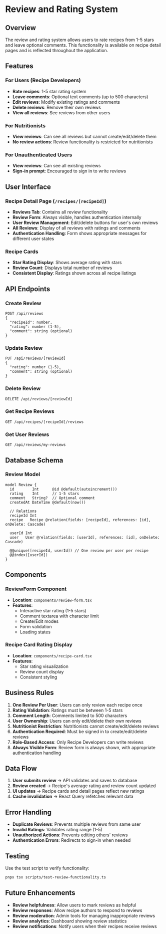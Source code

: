 # Review and Rating System

## Overview

The review and rating system allows users to rate recipes from 1-5 stars and leave optional comments. This functionality is available on recipe detail pages and is reflected throughout the application.

## Features

### For Users (Recipe Developers)

- **Rate recipes**: 1-5 star rating system
- **Leave comments**: Optional text comments (up to 500 characters)
- **Edit reviews**: Modify existing ratings and comments
- **Delete reviews**: Remove their own reviews
- **View all reviews**: See reviews from other users

### For Nutritionists

- **View reviews**: Can see all reviews but cannot create/edit/delete them
- **No review actions**: Review functionality is restricted for nutritionists

### For Unauthenticated Users

- **View reviews**: Can see all existing reviews
- **Sign-in prompt**: Encouraged to sign in to write reviews

## User Interface

### Recipe Detail Page (`/recipes/[recipeId]`)

- **Reviews Tab**: Contains all review functionality
- **Review Form**: Always visible, handles authentication internally
- **User Review Management**: Edit/delete buttons for user's own reviews
- **All Reviews**: Display of all reviews with ratings and comments
- **Authentication Handling**: Form shows appropriate messages for different user states

### Recipe Cards

- **Star Rating Display**: Shows average rating with stars
- **Review Count**: Displays total number of reviews
- **Consistent Display**: Ratings shown across all recipe listings

## API Endpoints

### Create Review

```
POST /api/reviews
{
  "recipeId": number,
  "rating": number (1-5),
  "comment": string (optional)
}
```

### Update Review

```
PUT /api/reviews/[reviewId]
{
  "rating": number (1-5),
  "comment": string (optional)
}
```

### Delete Review

```
DELETE /api/reviews/[reviewId]
```

### Get Recipe Reviews

```
GET /api/recipes/[recipeId]/reviews
```

### Get User Reviews

```
GET /api/reviews/my-reviews
```

## Database Schema

### Review Model

```prisma
model Review {
  id        Int      @id @default(autoincrement())
  rating    Int      // 1-5 stars
  comment   String?  // Optional comment
  createdAt DateTime @default(now())

  // Relations
  recipeId Int
  recipe   Recipe @relation(fields: [recipeId], references: [id], onDelete: Cascade)

  userId Int
  user   User @relation(fields: [userId], references: [id], onDelete: Cascade)

  @@unique([recipeId, userId]) // One review per user per recipe
  @@index([userId])
}
```

## Components

### ReviewForm Component

- **Location**: `components/review-form.tsx`
- **Features**:
  - Interactive star rating (1-5 stars)
  - Comment textarea with character limit
  - Create/Edit modes
  - Form validation
  - Loading states

### Recipe Card Rating Display

- **Location**: `components/recipe-card.tsx`
- **Features**:
  - Star rating visualization
  - Review count display
  - Consistent styling

## Business Rules

1. **One Review Per User**: Users can only review each recipe once
2. **Rating Validation**: Ratings must be between 1-5 stars
3. **Comment Length**: Comments limited to 500 characters
4. **User Ownership**: Users can only edit/delete their own reviews
5. **Nutritionist Restriction**: Nutritionists cannot create/edit/delete reviews
6. **Authentication Required**: Must be signed in to create/edit/delete reviews
7. **Role-Based Access**: Only Recipe Developers can write reviews
8. **Always Visible Form**: Review form is always shown, with appropriate authentication handling

## Data Flow

1. **User submits review** → API validates and saves to database
2. **Review created** → Recipe's average rating and review count updated
3. **UI updates** → Recipe cards and detail pages reflect new ratings
4. **Cache invalidation** → React Query refetches relevant data

## Error Handling

- **Duplicate Reviews**: Prevents multiple reviews from same user
- **Invalid Ratings**: Validates rating range (1-5)
- **Unauthorized Actions**: Prevents editing others' reviews
- **Authentication Errors**: Redirects to sign-in when needed

## Testing

Use the test script to verify functionality:

```bash
pnpx tsx scripts/test-review-functionality.ts
```

## Future Enhancements

- **Review helpfulness**: Allow users to mark reviews as helpful
- **Review responses**: Allow recipe authors to respond to reviews
- **Review moderation**: Admin tools for managing inappropriate reviews
- **Review analytics**: Dashboard showing review statistics
- **Review notifications**: Notify users when their recipes receive reviews
